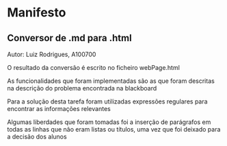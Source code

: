 # Manifesto

## Conversor de .md para .html

Autor: Luiz Rodrigues, A100700

O resultado da conversão é escrito no ficheiro webPage.html

As funcionalidades que foram implementadas são as que foram descritas na descrição do problema encontrada na blackboard

Para a solução desta tarefa foram utilizadas expressões regulares para encontrar as informações relevantes

Algumas liberdades que foram tomadas foi a inserção de parágrafos em todas as linhas que não eram listas ou títulos, uma vez que foi deixado para a decisão dos alunos
